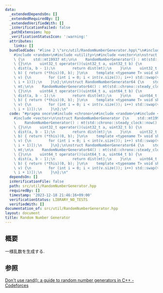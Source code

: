 ```yaml
---
data:
  _extendedDependsOn: []
  _extendedRequiredBy: []
  _extendedVerifiedWith: []
  _isVerificationFailed: false
  _pathExtension: hpp
  _verificationStatusIcon: ':warning:'
  attributes:
    links: []
  bundledCode: "#line 2 \"src/util/RandomNumberGenerator.hpp\"\n#include <chrono>\n\
    #include <random>\n#include <utility>\n#include <vector>\n\nstruct RandomNumberGenerator\
    \ {\n    std::mt19937 mt;\n\n    RandomNumberGenerator() : mt(std::chrono::steady_clock::now().time_since_epoch().count())\
    \ {}\n\n    uint32_t operator()(uint32_t a, uint32_t b) {\n        std::uniform_int_distribution<uint32_t>\
    \ dist(a, b - 1);\n        return dist(mt);\n    }\n\n    uint32_t operator()(uint32_t\
    \ b) { return (*this)(0, b); }\n\n    template <typename T> void shuffle(std::vector<T>&\
    \ v) {\n        for (int i = 0; i < int(v.size()); i++) std::swap(v[i], v[(*this)(0,\
    \ i + 1)]);\n    }\n};\n\nstruct RandomNumberGenerator64 {\n    std::mt19937_64\
    \ mt;\n\n    RandomNumberGenerator64() : mt(std::chrono::steady_clock::now().time_since_epoch().count())\
    \ {}\n\n    uint64_t operator()(uint64_t a, uint64_t b) {\n        std::uniform_int_distribution<uint64_t>\
    \ dist(a, b - 1);\n        return dist(mt);\n    }\n\n    uint64_t operator()(uint64_t\
    \ b) { return (*this)(0, b); }\n\n    template <typename T> void shuffle(std::vector<T>&\
    \ v) {\n        for (int i = 0; i < int(v.size()); i++) std::swap(v[i], v[(*this)(0,\
    \ i + 1)]);\n    }\n};\n"
  code: "#pragma once\n#include <chrono>\n#include <random>\n#include <utility>\n\
    #include <vector>\n\nstruct RandomNumberGenerator {\n    std::mt19937 mt;\n\n\
    \    RandomNumberGenerator() : mt(std::chrono::steady_clock::now().time_since_epoch().count())\
    \ {}\n\n    uint32_t operator()(uint32_t a, uint32_t b) {\n        std::uniform_int_distribution<uint32_t>\
    \ dist(a, b - 1);\n        return dist(mt);\n    }\n\n    uint32_t operator()(uint32_t\
    \ b) { return (*this)(0, b); }\n\n    template <typename T> void shuffle(std::vector<T>&\
    \ v) {\n        for (int i = 0; i < int(v.size()); i++) std::swap(v[i], v[(*this)(0,\
    \ i + 1)]);\n    }\n};\n\nstruct RandomNumberGenerator64 {\n    std::mt19937_64\
    \ mt;\n\n    RandomNumberGenerator64() : mt(std::chrono::steady_clock::now().time_since_epoch().count())\
    \ {}\n\n    uint64_t operator()(uint64_t a, uint64_t b) {\n        std::uniform_int_distribution<uint64_t>\
    \ dist(a, b - 1);\n        return dist(mt);\n    }\n\n    uint64_t operator()(uint64_t\
    \ b) { return (*this)(0, b); }\n\n    template <typename T> void shuffle(std::vector<T>&\
    \ v) {\n        for (int i = 0; i < int(v.size()); i++) std::swap(v[i], v[(*this)(0,\
    \ i + 1)]);\n    }\n};\n"
  dependsOn: []
  isVerificationFile: false
  path: src/util/RandomNumberGenerator.hpp
  requiredBy: []
  timestamp: '2023-12-18 21:46:16+09:00'
  verificationStatus: LIBRARY_NO_TESTS
  verifiedWith: []
documentation_of: src/util/RandomNumberGenerator.hpp
layout: document
title: Random Number Generator
---
```


## 概要
一様乱数を生成する.

## 参照
[Don't use rand(): a guide to random number generators in C++ - Codeforces](https://codeforces.com/blog/entry/61587)
